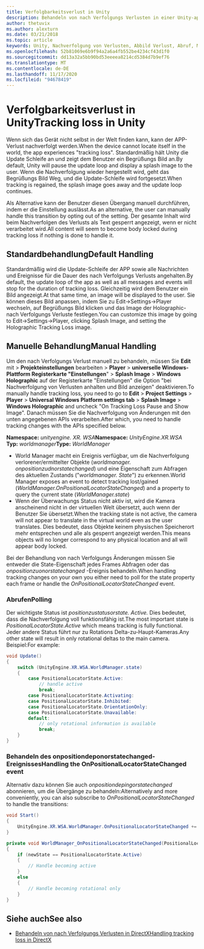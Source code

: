 ```yaml
---
title: Verfolgbarkeitsverlust in Unity
description: Behandeln von nach Verfolgungs Verlusten in einer Unity-app.
author: thetuvix
ms.author: alexturn
ms.date: 03/21/2018
ms.topic: article
keywords: Unity, Nachverfolgung von Verlusten, Abbild Verlust, Abruf, Mixed Reality-Headset, Windows Mixed Reality-Headset, Virtual Reality-Headset
ms.openlocfilehash: 52b81069e6b9f94a2a6a4fb552be4234cf43d1f0
ms.sourcegitcommit: dd13a32a5bb90bd53eeeea8214cd5384d7b9ef76
ms.translationtype: MT
ms.contentlocale: de-DE
ms.lasthandoff: 11/17/2020
ms.locfileid: "94678419"
---
```

# <a name="tracking-loss-in-unity"></a><span data-ttu-id="95c14-104">Verfolgbarkeitsverlust in Unity</span><span class="sxs-lookup"><span data-stu-id="95c14-104">Tracking loss in Unity</span></span>

<span data-ttu-id="95c14-105">Wenn sich das Gerät nicht selbst in der Welt finden kann, kann der APP-Verlust nachverfolgt werden.</span><span class="sxs-lookup"><span data-stu-id="95c14-105">When the device cannot locate itself in the world, the app experiences "tracking loss".</span></span> <span data-ttu-id="95c14-106">Standardmäßig hält Unity die Update Schleife an und zeigt dem Benutzer ein Begrüßungs Bild an.</span><span class="sxs-lookup"><span data-stu-id="95c14-106">By default, Unity will pause the update loop and display a splash image to the user.</span></span> <span data-ttu-id="95c14-107">Wenn die Nachverfolgung wieder hergestellt wird, geht das Begrüßungs Bild Weg, und die Update-Schleife wird fortgesetzt.</span><span class="sxs-lookup"><span data-stu-id="95c14-107">When tracking is regained, the splash image goes away and the update loop continues.</span></span>

<span data-ttu-id="95c14-108">Als Alternative kann der Benutzer diesen Übergang manuell durchführen, indem er die Einstellung auslässt.</span><span class="sxs-lookup"><span data-stu-id="95c14-108">As an alternative, the user can manually handle this transition by opting out of the setting.</span></span> <span data-ttu-id="95c14-109">Der gesamte Inhalt wird beim Nachverfolgen des Verlusts als Text gesperrt angezeigt, wenn er nicht verarbeitet wird.</span><span class="sxs-lookup"><span data-stu-id="95c14-109">All content will seem to become body locked during tracking loss if nothing is done to handle it.</span></span>

## <a name="default-handling"></a><span data-ttu-id="95c14-110">Standardbehandlung</span><span class="sxs-lookup"><span data-stu-id="95c14-110">Default Handling</span></span>

<span data-ttu-id="95c14-111">Standardmäßig wird die Update-Schleife der APP sowie alle Nachrichten und Ereignisse für die Dauer des nach Verfolgungs Verlusts angehalten.</span><span class="sxs-lookup"><span data-stu-id="95c14-111">By default, the update loop of the app as well as all messages and events will stop for the duration of tracking loss.</span></span> <span data-ttu-id="95c14-112">Gleichzeitig wird dem Benutzer ein Bild angezeigt.</span><span class="sxs-lookup"><span data-stu-id="95c14-112">At that same time, an image will be displayed to the user.</span></span> <span data-ttu-id="95c14-113">Sie können dieses Bild anpassen, indem Sie zu Edit->Settings->Player wechseln, auf Begrüßungs Bild klicken und das Image der Holographic-nach Verfolgungs Verluste festlegen.</span><span class="sxs-lookup"><span data-stu-id="95c14-113">You can customize this image by going to Edit->Settings->Player, clicking Splash Image, and setting the Holographic Tracking Loss image.</span></span>

## <a name="manual-handling"></a><span data-ttu-id="95c14-114">Manuelle Behandlung</span><span class="sxs-lookup"><span data-stu-id="95c14-114">Manual Handling</span></span>

<span data-ttu-id="95c14-115">Um den nach Verfolgungs Verlust manuell zu behandeln, müssen Sie **Edit** mit  >  **Projekteinstellungen** bearbeiten  >  **Player**  >  **universelle Windows-Plattform Registerkarte "Einstellungen**"  >  **Splash Image**  >  **Windows Holographic** auf der Registerkarte "Einstellungen" die Option "bei Nachverfolgung von Verlusten anhalten und Bild anzeigen" deaktivieren.</span><span class="sxs-lookup"><span data-stu-id="95c14-115">To manually handle tracking loss, you need to go to **Edit** > **Project Settings** > **Player** > **Universal Windows Platform settings tab** > **Splash Image** > **Windows Holographic** and uncheck "On Tracking Loss Pause and Show Image".</span></span> <span data-ttu-id="95c14-116">Danach müssen Sie die Nachverfolgung von Änderungen mit den unten angegebenen APIs verarbeiten.</span><span class="sxs-lookup"><span data-stu-id="95c14-116">After which, you need to handle tracking changes with the APIs specified below.</span></span>

<span data-ttu-id="95c14-117">**Namespace:** *unityengine. XR. WSA*</span><span class="sxs-lookup"><span data-stu-id="95c14-117">**Namespace:** *UnityEngine.XR.WSA*</span></span><br>
<span data-ttu-id="95c14-118">**Typ:** *worldmanager*</span><span class="sxs-lookup"><span data-stu-id="95c14-118">**Type:** *WorldManager*</span></span>

* <span data-ttu-id="95c14-119">World Manager macht ein Ereignis verfügbar, um die Nachverfolgung verlorener/ermittelter Objekte (*worldmanager. onpositionzudnorstatechanged*) und eine Eigenschaft zum Abfragen des aktuellen Zustands ("*worldmanager. State*") zu erkennen.</span><span class="sxs-lookup"><span data-stu-id="95c14-119">World Manager exposes an event to detect tracking lost/gained (*WorldManager.OnPositionalLocatorStateChanged*) and a property to query the current state (*WorldManager.state*)</span></span>
* <span data-ttu-id="95c14-120">Wenn der Überwachungs Status nicht aktiv ist, wird die Kamera anscheinend nicht in der virtuellen Welt übersetzt, auch wenn der Benutzer Sie übersetzt.</span><span class="sxs-lookup"><span data-stu-id="95c14-120">When the tracking state is not active, the camera will not appear to translate in the virtual world even as the user translates.</span></span> <span data-ttu-id="95c14-121">Dies bedeutet, dass Objekte keinem physischen Speicherort mehr entsprechen und alle als gesperrt angezeigt werden.</span><span class="sxs-lookup"><span data-stu-id="95c14-121">This means objects will no longer correspond to any physical location and all will appear body locked.</span></span>

<span data-ttu-id="95c14-122">Bei der Behandlung von nach Verfolgungs Änderungen müssen Sie entweder die State-Eigenschaft jedes Frames Abfragen oder das *onpositionzuonorstatechanged* -Ereignis behandeln.</span><span class="sxs-lookup"><span data-stu-id="95c14-122">When handling tracking changes on your own you either need to poll for the state property each frame or handle the *OnPositionalLocatorStateChanged* event.</span></span>

### <a name="polling"></a><span data-ttu-id="95c14-123">Abrufen</span><span class="sxs-lookup"><span data-stu-id="95c14-123">Polling</span></span>

<span data-ttu-id="95c14-124">Der wichtigste Status ist *positionzustatusorstate. Active.* Dies bedeutet, dass die Nachverfolgung voll funktionsfähig ist.</span><span class="sxs-lookup"><span data-stu-id="95c14-124">The most important state is *PositionalLocatorState.Active* which means tracking is fully functional.</span></span> <span data-ttu-id="95c14-125">Jeder andere Status führt nur zu Rotations Delta-zu-Haupt-Kameras.</span><span class="sxs-lookup"><span data-stu-id="95c14-125">Any other state will result in only rotational deltas to the main camera.</span></span> <span data-ttu-id="95c14-126">Beispiel:</span><span class="sxs-lookup"><span data-stu-id="95c14-126">For example:</span></span>

```cs
void Update()
{
    switch (UnityEngine.XR.WSA.WorldManager.state)
    {
        case PositionalLocatorState.Active:
            // handle active
            break;
        case PositionalLocatorState.Activating:
        case PositionalLocatorState.Inhibited:
        case PositionalLocatorState.OrientationOnly:
        case PositionalLocatorState.Unavailable:
        default:
            // only rotational information is available
            break;
    }
}
```

### <a name="handling-the-onpositionallocatorstatechanged-event"></a><span data-ttu-id="95c14-127">Behandeln des onpositiondeponorstatechanged-Ereignisses</span><span class="sxs-lookup"><span data-stu-id="95c14-127">Handling the OnPositionalLocatorStateChanged event</span></span>

<span data-ttu-id="95c14-128">Alternativ dazu können Sie auch *onpositiondepingorstatechanged* abonnieren, um die Übergänge zu behandeln:</span><span class="sxs-lookup"><span data-stu-id="95c14-128">Alternatively and more conveniently, you can also subscribe to *OnPositionalLocatorStateChanged* to handle the transitions:</span></span>

```cs
void Start()
{
    UnityEngine.XR.WSA.WorldManager.OnPositionalLocatorStateChanged += WorldManager_OnPositionalLocatorStateChanged;
}

private void WorldManager_OnPositionalLocatorStateChanged(PositionalLocatorState oldState, PositionalLocatorState newState)
{
    if (newState == PositionalLocatorState.Active)
    {
        // Handle becoming active
    }
    else
    {
        // Handle becoming rotational only
    }
}
```

## <a name="see-also"></a><span data-ttu-id="95c14-129">Siehe auch</span><span class="sxs-lookup"><span data-stu-id="95c14-129">See also</span></span>
* [<span data-ttu-id="95c14-130">Behandeln von nach Verfolgungs Verlusten in DirectX</span><span class="sxs-lookup"><span data-stu-id="95c14-130">Handling tracking loss in DirectX</span></span>](../native/coordinate-systems-in-directx.md#handling-tracking-loss)

